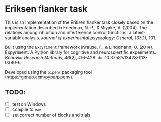 # Eriksen flanker task

This is an implementation of the Eriksen flanker task closely based on the
implementation described in Friedman, N. P., & Miyake, A. (2004).
The relations among inhibition and interference control functions: a
latent-variable analysis. *Journal of experimental psychology: General,
133*(1), 101.

Built using the `Expyriment` framework (Krause, F., & Lindemann, O. (2014).
Expyriment: A Python library for cognitive and neuroscientific experiments.
*Behavior Research Methods, 46*(2), 416-428. doi:10.3758/s13428-013-0390-6)

Developed using the `pipenv` packaging tool (https://github.com/pypa/pipenv).

## TODO:

- [ ] test on Windows
- [ ] compile to `exe`
- [ ] set correct number of blocks and trials
